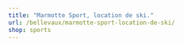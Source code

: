 ```yaml
---
title: "Marmotte Sport, location de ski."
url: /bellevaux/marmotte-sport-location-de-ski/
shop: sports
---
```

